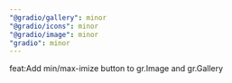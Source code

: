 ```yaml
---
"@gradio/gallery": minor
"@gradio/icons": minor
"@gradio/image": minor
"gradio": minor
---
```


feat:Add min/max-imize button to gr.Image and gr.Gallery
